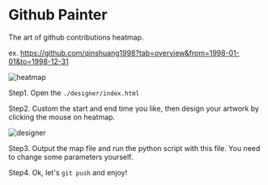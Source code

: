 # Github Painter

The art of github contributions heatmap.

ex. https://github.com/qinshuang1998?tab=overview&from=1998-01-01&to=1998-12-31

![heatmap](https://inews.gtimg.com/newsapp_ls/0/11799836198/0)

Step1. Open the `./designer/index.html`

Step2. Custom the start and end time you like, then design your artwork by clicking the mouse on heatmap.

![designer](https://inews.gtimg.com/newsapp_ls/0/11799850781/0)

Step3. Output the map file and run the python script with this file. You need to change some parameters yourself.

Step4. Ok, let's `git push` and enjoy!
